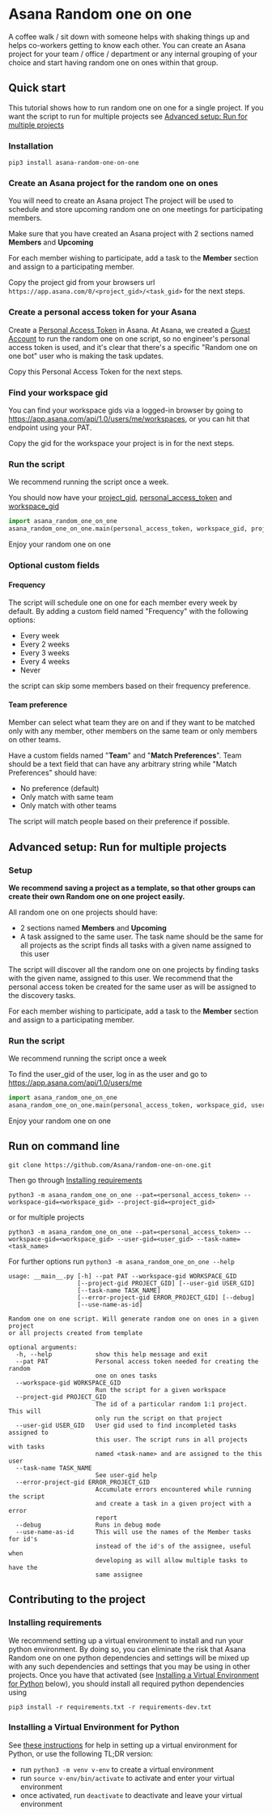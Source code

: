 # Asana Random one on one
A coffee walk / sit down with someone helps with shaking things up and helps co-workers getting to know each other.
You can create an Asana project for your team / office / department or any internal grouping of your choice and start having random one on ones within that group.

## Quick start
This tutorial shows how to run random one on one for a single project. If you want the script to run for multiple projects see [Advanced setup: Run for multiple projects](#advanced-setup:-run-for-multiple-projects)

### Installation
`pip3 install asana-random-one-on-one`

### Create an Asana project for the random one on ones
You will need to create an Asana project 
The project will be used to schedule and store upcoming random one on one meetings for participating members.

Make sure that you have created an Asana project with 2 sections named **Members** and **Upcoming**

For each member wishing to participate, add a task to the **Member** section and assign to a participating member.

Copy the project gid from your browsers url `https://app.asana.com/0/<project_gid>/<task_gid>` for the next steps.

### Create a personal access token for your Asana
Create a [Personal Access Token](https://developers.asana.com/docs/personal-access-token) in Asana. At Asana, we created a [Guest Account](https://asana.com/guide/help/organizations/guests) to run the random one on one script, so no engineer's personal access token is used, and it's clear that there's a specific "Random one on one bot" user who is making the task updates.

Copy this Personal Access Token for the next steps.

### Find your workspace gid
You can find your workspace gids via a logged-in browser by going to https://app.asana.com/api/1.0/users/me/workspaces, or you can hit that endpoint using your PAT.

Copy the gid for the workspace your project is in for the next steps.

### Run the script
We recommend running the script once a week.

You should now have your [project_gid](#create-an-asana-project-for-the-random-one-on-ones), [personal_access_token](#create-a-personal-access-token-for-your-asana) and [workspace_gid](#find-your-workspace-gid)
``` python
import asana_random_one_on_one
asana_random_one_on_one.main(personal_access_token, workspace_gid, project_gid=<your_project_gid>)
```
Enjoy your random one on one

### Optional custom fields
#### Frequency
The script will schedule one on one for each member every week by default.
By adding a custom field named "Frequency" with the following options:
- Every week
- Every 2 weeks
- Every 3 weeks
- Every 4 weeks
- Never

the script can skip some members based on their frequency preference.

#### Team preference
Member can select what team they are on and if they want to be matched only with any member, other members on the same team or only members on other teams.

Have a custom fields named "**Team**" and "**Match Preferences**". Team should be a text field that can have any arbitrary string while "Match Preferences" should have:
- No preference (default)
- Only match with same team
- Only match with other teams

The script will match people based on their preference if possible.

## Advanced setup: Run for multiple projects
### Setup
**We recommend saving a project as a template, so that other groups can create their own Random one on one project easily.**

All random one on one projects should have:
- 2 sections named **Members** and **Upcoming**
- A task assigned to the same user. The task name should be the same for all projects as the script finds all tasks with a given name assigned to this user

The script will discover all the random one on one projects by finding tasks with the given name, assigned to this user.
We recommend that the personal access token be created for the same user as will be assigned to the discovery tasks.

For each member wishing to participate, add a task to the **Member** section and assign to a participating member.

### Run the script
We recommend running the script once a week

To find the user_gid of the user, log in as the user and go to https://app.asana.com/api/1.0/users/me
``` python
import asana_random_one_on_one
asana_random_one_on_one.main(personal_access_token, workspace_gid, user_gid=<user_gid>, task_name=<task_name>)
```
Enjoy your random one on one

## Run on command line
`git clone https://github.com/Asana/random-one-on-one.git`

Then go through [Installing requirements](#installing-requirements)

`python3 -m asana_random_one_on_one --pat=<personal_access_token> --workspace-gid=<workspace_gid> --project-gid=<project_gid>`

or for multiple projects

`python3 -m asana_random_one_on_one --pat=<personal_access_token> --workspace-gid=<workspace_gid> --user-gid=<user_gid> --task-name=<task_name>`


For further options run `python3 -m asana_random_one_on_one --help`
```
usage: __main__.py [-h] --pat PAT --workspace-gid WORKSPACE_GID
                   [--project-gid PROJECT_GID] [--user-gid USER_GID]
                   [--task-name TASK_NAME]
                   [--error-project-gid ERROR_PROJECT_GID] [--debug]
                   [--use-name-as-id]

Random one on one script. Will generate random one on ones in a given project
or all projects created from template

optional arguments:
  -h, --help            show this help message and exit
  --pat PAT             Personal access token needed for creating the random
                        one on ones tasks
  --workspace-gid WORKSPACE_GID
                        Run the script for a given workspace
  --project-gid PROJECT_GID
                        The id of a particular random 1:1 project. This will
                        only run the script on that project
  --user-gid USER_GID   User gid used to find incompleted tasks assigned to
                        this user. The script runs in all projects with tasks
                        named <task-name> and are assigned to the this user
  --task-name TASK_NAME
                        See user-gid help
  --error-project-gid ERROR_PROJECT_GID
                        Accumulate errors encountered while running the script
                        and create a task in a given project with a error
                        report
  --debug               Runs in debug mode
  --use-name-as-id      This will use the names of the Member tasks for id's
                        instead of the id's of the assignee, useful when
                        developing as will allow multiple tasks to have the
                        same assignee
```




## Contributing to the project
### Installing requirements

We recommend setting up a virtual environment to install and run your python environment. By doing so, you can eliminate
the risk that Asana Random one on one python dependencies and settings will be mixed up with any such dependencies and settings that you
may be using in other projects.
Once you have that activated (see [Installing a Virtual Environment for Python](#installing-a-virtual-environment-for-python) below), you should install all required python dependencies using

`pip3 install -r requirements.txt -r requirements-dev.txt`

### Installing a Virtual Environment for Python

See [these instructions](https://packaging.python.org/guides/installing-using-pip-and-virtual-environments/) for help in
setting up a virtual environment for Python, or use the following TL;DR version:

* run `python3 -m venv v-env` to create a virtual environment
* run `source v-env/bin/activate` to activate and enter your virtual environment
* once activated, run `deactivate` to deactivate and leave your virtual environment
